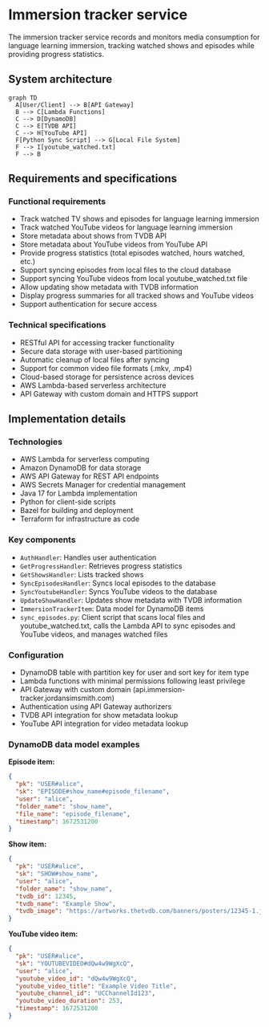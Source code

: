 # Immersion tracker service

The immersion tracker service records and monitors media consumption for language learning immersion, tracking watched shows and episodes while providing progress statistics.

## System architecture

```mermaid
graph TD
  A[User/Client] --> B[API Gateway]
  B --> C[Lambda Functions]
  C --> D[DynamoDB]
  C --> E[TVDB API]
  C --> H[YouTube API]
  F[Python Sync Script] --> G[Local File System]
  F --> I[youtube_watched.txt]
  F --> B
```

## Requirements and specifications

### Functional requirements

- Track watched TV shows and episodes for language learning immersion
- Track watched YouTube videos for language learning immersion
- Store metadata about shows from TVDB API
- Store metadata about YouTube videos from YouTube API
- Provide progress statistics (total episodes watched, hours watched, etc.)
- Support syncing episodes from local files to the cloud database
- Support syncing YouTube videos from local youtube_watched.txt file
- Allow updating show metadata with TVDB information
- Display progress summaries for all tracked shows and YouTube videos
- Support authentication for secure access

### Technical specifications

- RESTful API for accessing tracker functionality
- Secure data storage with user-based partitioning
- Automatic cleanup of local files after syncing
- Support for common video file formats (.mkv, .mp4)
- Cloud-based storage for persistence across devices
- AWS Lambda-based serverless architecture
- API Gateway with custom domain and HTTPS support

## Implementation details

### Technologies

- AWS Lambda for serverless computing
- Amazon DynamoDB for data storage
- AWS API Gateway for REST API endpoints
- AWS Secrets Manager for credential management
- Java 17 for Lambda implementation
- Python for client-side scripts
- Bazel for building and deployment
- Terraform for infrastructure as code

### Key components

- `AuthHandler`: Handles user authentication
- `GetProgressHandler`: Retrieves progress statistics
- `GetShowsHandler`: Lists tracked shows
- `SyncEpisodesHandler`: Syncs local episodes to the database
- `SyncYoutubeHandler`: Syncs YouTube videos to the database
- `UpdateShowHandler`: Updates show metadata with TVDB information
- `ImmersionTrackerItem`: Data model for DynamoDB items
- `sync_episodes.py`: Client script that scans local files and youtube_watched.txt, calls the Lambda API to sync episodes and YouTube videos, and manages watched files

### Configuration

- DynamoDB table with partition key for user and sort key for item type
- Lambda functions with minimal permissions following least privilege
- API Gateway with custom domain (api.immersion-tracker.jordansimsmith.com)
- Authentication using API Gateway authorizers
- TVDB API integration for show metadata lookup
- YouTube API integration for video metadata lookup

### DynamoDB data model examples

**Episode item:**

```json
{
  "pk": "USER#alice",
  "sk": "EPISODE#show_name#episode_filename",
  "user": "alice",
  "folder_name": "show_name",
  "file_name": "episode_filename",
  "timestamp": 1672531200
}
```

**Show item:**

```json
{
  "pk": "USER#alice",
  "sk": "SHOW#show_name",
  "user": "alice",
  "folder_name": "show_name",
  "tvdb_id": 12345,
  "tvdb_name": "Example Show",
  "tvdb_image": "https://artworks.thetvdb.com/banners/posters/12345-1.jpg"
}
```

**YouTube video item:**

```json
{
  "pk": "USER#alice",
  "sk": "YOUTUBEVIDEO#dQw4w9WgXcQ",
  "user": "alice",
  "youtube_video_id": "dQw4w9WgXcQ",
  "youtube_video_title": "Example Video Title",
  "youtube_channel_id": "UCChannelId123",
  "youtube_video_duration": 253,
  "timestamp": 1672531200
}
```
